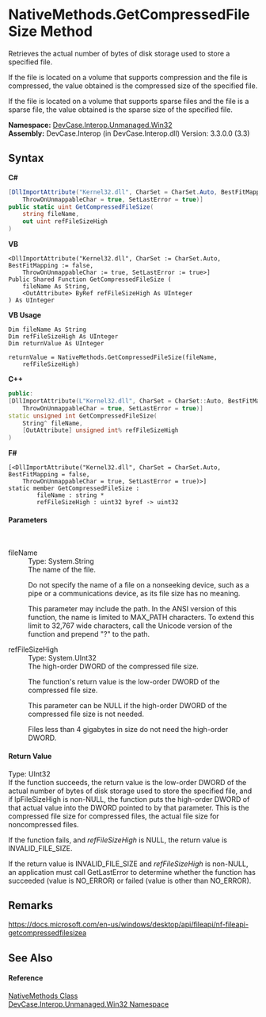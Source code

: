 # NativeMethods.GetCompressedFileSize Method 
 

Retrieves the actual number of bytes of disk storage used to store a specified file. 

 If the file is located on a volume that supports compression and the file is compressed, the value obtained is the compressed size of the specified file. 

 If the file is located on a volume that supports sparse files and the file is a sparse file, the value obtained is the sparse size of the specified file.

**Namespace:**&nbsp;<a href="N_DevCase_Interop_Unmanaged_Win32">DevCase.Interop.Unmanaged.Win32</a><br />**Assembly:**&nbsp;DevCase.Interop (in DevCase.Interop.dll) Version: 3.3.0.0 (3.3)

## Syntax

**C#**<br />
``` C#
[DllImportAttribute("Kernel32.dll", CharSet = CharSet.Auto, BestFitMapping = false, 
	ThrowOnUnmappableChar = true, SetLastError = true)]
public static uint GetCompressedFileSize(
	string fileName,
	out uint refFileSizeHigh
)
```

**VB**<br />
``` VB
<DllImportAttribute("Kernel32.dll", CharSet := CharSet.Auto, BestFitMapping := false, 
	ThrowOnUnmappableChar := true, SetLastError := true>]
Public Shared Function GetCompressedFileSize ( 
	fileName As String,
	<OutAttribute> ByRef refFileSizeHigh As UInteger
) As UInteger
```

**VB Usage**<br />
``` VB Usage
Dim fileName As String
Dim refFileSizeHigh As UInteger
Dim returnValue As UInteger

returnValue = NativeMethods.GetCompressedFileSize(fileName, 
	refFileSizeHigh)
```

**C++**<br />
``` C++
public:
[DllImportAttribute(L"Kernel32.dll", CharSet = CharSet::Auto, BestFitMapping = false, 
	ThrowOnUnmappableChar = true, SetLastError = true)]
static unsigned int GetCompressedFileSize(
	String^ fileName, 
	[OutAttribute] unsigned int% refFileSizeHigh
)
```

**F#**<br />
``` F#
[<DllImportAttribute("Kernel32.dll", CharSet = CharSet.Auto, BestFitMapping = false, 
	ThrowOnUnmappableChar = true, SetLastError = true)>]
static member GetCompressedFileSize : 
        fileName : string * 
        refFileSizeHigh : uint32 byref -> uint32 

```


#### Parameters
&nbsp;<dl><dt>fileName</dt><dd>Type: System.String<br />The name of the file. 

 Do not specify the name of a file on a nonseeking device, such as a pipe or a communications device, as its file size has no meaning. 

 This parameter may include the path. In the ANSI version of this function, the name is limited to MAX_PATH characters. To extend this limit to 32,767 wide characters, call the Unicode version of the function and prepend "\?" to the path.</dd><dt>refFileSizeHigh</dt><dd>Type: System.UInt32<br />The high-order DWORD of the compressed file size. 

 The function's return value is the low-order DWORD of the compressed file size. 

 This parameter can be NULL if the high-order DWORD of the compressed file size is not needed. 

 Files less than 4 gigabytes in size do not need the high-order DWORD.</dd></dl>

#### Return Value
Type: UInt32<br />If the function succeeds, the return value is the low-order DWORD of the actual number of bytes of disk storage used to store the specified file, and if lpFileSizeHigh is non-NULL, the function puts the high-order DWORD of that actual value into the DWORD pointed to by that parameter. This is the compressed file size for compressed files, the actual file size for noncompressed files. 

 If the function fails, and *refFileSizeHigh* is NULL, the return value is INVALID_FILE_SIZE. 

 If the return value is INVALID_FILE_SIZE and *refFileSizeHigh* is non-NULL, an application must call GetLastError to determine whether the function has succeeded (value is NO_ERROR) or failed (value is other than NO_ERROR).

## Remarks
<a href="https://docs.microsoft.com/en-us/windows/desktop/api/fileapi/nf-fileapi-getcompressedfilesizea" target="_blank">https://docs.microsoft.com/en-us/windows/desktop/api/fileapi/nf-fileapi-getcompressedfilesizea</a>

## See Also


#### Reference
<a href="T_DevCase_Interop_Unmanaged_Win32_NativeMethods">NativeMethods Class</a><br /><a href="N_DevCase_Interop_Unmanaged_Win32">DevCase.Interop.Unmanaged.Win32 Namespace</a><br />